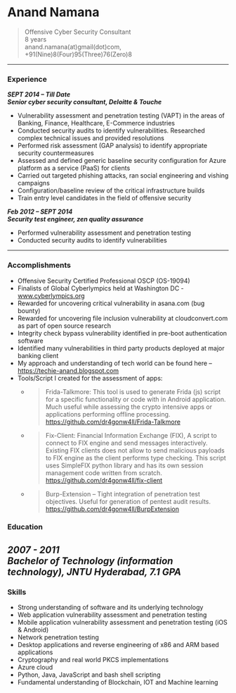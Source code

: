  Anand Namana 
============
> Offensive Cyber Security Consultant   
> 8 years   
> anand.namana(at)gmail(dot)com, +91(Nine)8(Four)95(Three)76(Zero)8
---------------------

### Experience
***SEPT 2014 – Till Date***   
***Senior cyber security consultant, Deloitte & Touche***   
* Vulnerability assessment and penetration testing (VAPT) in the areas of Banking, Finance, Healthcare, E-Commerce industries   
* Conducted security audits to identify vulnerabilities. Researched complex technical issues and provided resolutions   
* Performed risk assessment (GAP analysis) to identify appropriate security countermeasures
* Assessed and defined generic baseline security configuration for Azure platform as a service (PaaS) for clients
* Carried out targeted phishing attacks, ran social engineering and vishing campaigns
* Configuration/baseline review of the critical infrastructure builds
* Train entry level candidates in the field of offensive security

***Feb 2012 – SEPT 2014***   
***Security test engineer, zen quality assurance***
* Performed vulnerability assessment and penetration testing
* Conducted security audits to identify vulnerabilities
------------------------
### Accomplishments
* Offensive Security Certified Professional OSCP (OS-19094)
* Finalists of Global Cyberlympics held at Washington DC - www.cyberlympics.org 
* Rewarded for uncovering critical vulnerability in asana.com (bug bounty)
* Rewarded for uncovering file inclusion vulnerability at cloudconvert.com as part of open source research
* Integrity check bypass vulnerability identified in pre-boot authentication software
* Identified many vulnerabilities in third party products deployed at major banking client
* My approach and understanding of tech world can be found here – https://techie-anand.blogspot.com  
* Tools/Script I created for the assessment of apps:
  * > Frida-Talkmore:  This tool is used to generate Frida (js) script for a specific functionality or code with in Android application. Much useful while  assessing the crypto     intensive apps or applications performing offline processing. https://github.com/dr4gonw4ll/Frida-Talkmore 
  * > Fix-Client: Financial Information Exchange (FIX), A script to connect to FIX engine and send messages interactively. Existing FIX clients does not allow to send malicious payloads to FIX engine as the client performs type checking. This script uses SimpleFIX python library and has its own session management code written from scratch. https://github.com/dr4gonw4ll/fix-client 
  * > Burp-Extension – Tight integration of penetration test objectives. Useful for generation of pentest audit results. https://github.com/dr4gonw4ll/BurpExtension

### Education   
***2007 - 2011***   
***Bachelor of Technology (information technology), JNTU Hyderabad, 7.1 GPA***
--------------
### Skills
* Strong understanding of software and its underlying technology
* Web application vulnerability assessment and penetration testing
* Mobile application vulnerability assessment and penetration testing (iOS & Android)
* Network penetration testing
* Desktop applications and reverse engineering of x86 and ARM based applications
* Cryptography and real world PKCS implementations
* Azure cloud
* Python, Java, JavaScript and bash shell scripting
* Fundamental understanding of Blockchain, IOT and Machine learning
